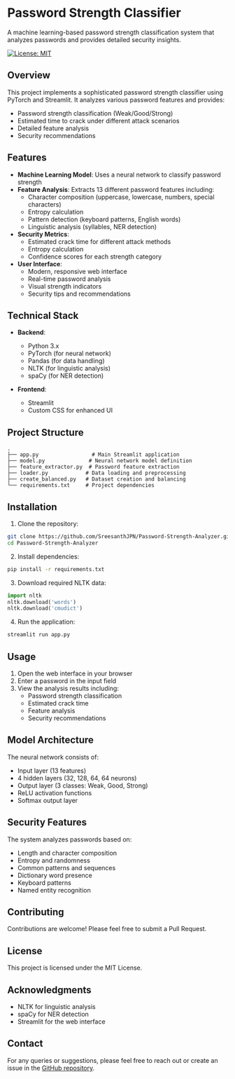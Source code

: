 # Password Strength Classifier

A machine learning-based password strength classification system that analyzes passwords and provides detailed security insights.

[![License: MIT](https://img.shields.io/badge/License-MIT-yellow.svg)](https://opensource.org/licenses/MIT)

## Overview

This project implements a sophisticated password strength classifier using PyTorch and Streamlit. It analyzes various password features and provides:
- Password strength classification (Weak/Good/Strong)
- Estimated time to crack under different attack scenarios
- Detailed feature analysis
- Security recommendations

## Features

- **Machine Learning Model**: Uses a neural network to classify password strength
- **Feature Analysis**: Extracts 13 different password features including:
  - Character composition (uppercase, lowercase, numbers, special characters)
  - Entropy calculation
  - Pattern detection (keyboard patterns, English words)
  - Linguistic analysis (syllables, NER detection)
- **Security Metrics**:
  - Estimated crack time for different attack methods
  - Entropy calculation
  - Confidence scores for each strength category
- **User Interface**:
  - Modern, responsive web interface
  - Real-time password analysis
  - Visual strength indicators
  - Security tips and recommendations

## Technical Stack

- **Backend**:
  - Python 3.x
  - PyTorch (for neural network)
  - Pandas (for data handling)
  - NLTK (for linguistic analysis)
  - spaCy (for NER detection)

- **Frontend**:
  - Streamlit
  - Custom CSS for enhanced UI

## Project Structure

```
.
├── app.py                 # Main Streamlit application
├── model.py              # Neural network model definition
├── feature_extractor.py  # Password feature extraction
├── loader.py            # Data loading and preprocessing
├── create_balanced.py   # Dataset creation and balancing
└── requirements.txt     # Project dependencies
```

## Installation

1. Clone the repository:
```bash
git clone https://github.com/SreesanthJPN/Password-Strength-Analyzer.git
cd Password-Strength-Analyzer
```

2. Install dependencies:
```bash
pip install -r requirements.txt
```

3. Download required NLTK data:
```python
import nltk
nltk.download('words')
nltk.download('cmudict')
```

4. Run the application:
```bash
streamlit run app.py
```

## Usage

1. Open the web interface in your browser
2. Enter a password in the input field
3. View the analysis results including:
   - Password strength classification
   - Estimated crack time
   - Feature analysis
   - Security recommendations

## Model Architecture

The neural network consists of:
- Input layer (13 features)
- 4 hidden layers (32, 128, 64, 64 neurons)
- Output layer (3 classes: Weak, Good, Strong)
- ReLU activation functions
- Softmax output layer

## Security Features

The system analyzes passwords based on:
- Length and character composition
- Entropy and randomness
- Common patterns and sequences
- Dictionary word presence
- Keyboard patterns
- Named entity recognition

## Contributing

Contributions are welcome! Please feel free to submit a Pull Request.

## License

This project is licensed under the MIT License.

## Acknowledgments

- NLTK for linguistic analysis
- spaCy for NER detection
- Streamlit for the web interface

## Contact

For any queries or suggestions, please feel free to reach out or create an issue in the [GitHub repository](https://github.com/SreesanthJPN/Password-Strength-Analyzer). 

